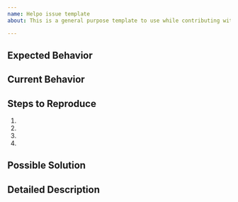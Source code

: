 ```yaml
---
name: Helpo issue template
about: This is a general purpose template to use while contributing with Helpo

---
```


## Expected Behavior
<!--- MANDATORY -->

## Current Behavior
<!--- OPTIONAL -->

## Steps to Reproduce
<!--- OPTIONAL -->
1.
2.
3.
4.

## Possible Solution
<!--- OPTIONAL -->

## Detailed Description
<!--- OPTIONAL -->
